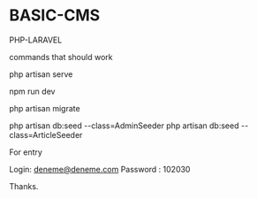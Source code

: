 # BASIC-CMS
PHP-LARAVEL

commands that should work

php artisan serve

npm run dev

php artisan migrate

php artisan db:seed --class=AdminSeeder
php artisan db:seed --class=ArticleSeeder

For entry

Login: deneme@deneme.com
Password : 102030

Thanks.

